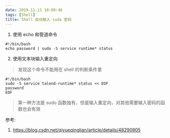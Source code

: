 ```yaml
---
date: 2019-11-11 10:09:46
tags: [Shell]
title: Shell 自动输入 sudo 密码
---
```


1. 使用 echo 和管道命令

```
#!/bin/bash
echo password | sudo -S service runtime* status
```

2. 使用文本块输入重定向

> 发现这个命令不能用在 shell 的判断条件里

```shell
#!/bin/bash
sudo -S service talend-runtime* status << EOF
password
EOF
```



> 第一种方法是 sudo 函数独有，但是输入重定向，对其他需要输入密码的函数也会有效



参考:

1. https://blog.csdn.net/qiyueqinglian/article/details/48290905